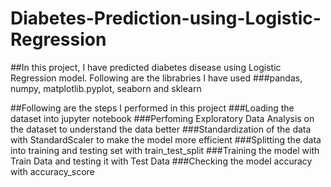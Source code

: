# Diabetes-Prediction-using-Logistic-Regression
##In this project, I have predicted diabetes disease using Logistic Regression model.
Following are the librabries I have used
###pandas, numpy, matplotlib.pyplot, seaborn and sklearn

##Following are the steps I performed in this project
###Loading the dataset into jupyter notebook
###Perfoming Exploratory Data Analysis on the dataset to understand the data better
###Standardization of the data with StandardScaler to make the model more efficient
###Splitting the data into training and testing set with train_test_split
###Training the model with Train Data and testing it with Test Data
###Checking the model accuracy with accuracy_score



